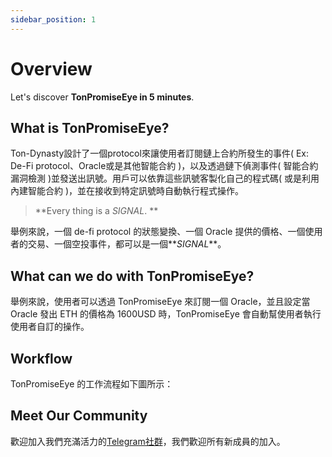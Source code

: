 ```yaml
---
sidebar_position: 1
---
```


# Overview

Let's discover **TonPromiseEye in 5 minutes**.

## What is TonPromiseEye?

Ton-Dynasty設計了一個protocol來讓使用者訂閱鏈上合約所發生的事件( Ex: De-Fi protocol、Oracle或是其他智能合約 )，以及透過鏈下偵測事件( 智能合約漏洞檢測 )並發送出訊號。用戶可以依靠這些訊號客製化自己的程式碼( 或是利用內建智能合約 )，並在接收到特定訊號時自動執行程式操作。

> **Every thing is a _SIGNAL_. **

舉例來說，一個 de-fi protocol 的狀態變換、一個 Oracle 提供的價格、一個使用者的交易、一個空投事件，都可以是一個**_SIGNAL_**。

## What can we do with TonPromiseEye?

舉例來說，使用者可以透過 TonPromiseEye 來訂閱一個 Oracle，並且設定當 Oracle 發出 ETH 的價格為 1600USD 時，TonPromiseEye 會自動幫使用者執行使用者自訂的操作。

## Workflow

TonPromiseEye 的工作流程如下圖所示：

<!-- ![TonPromiseEye Workflow](/img/tonpromiseeye-workflow.png) -->

## Meet Our Community
歡迎加入我們充滿活力的[Telegram社群](https://t.me/+5affnJVZV4I4MTI1)，我們歡迎所有新成員的加入。